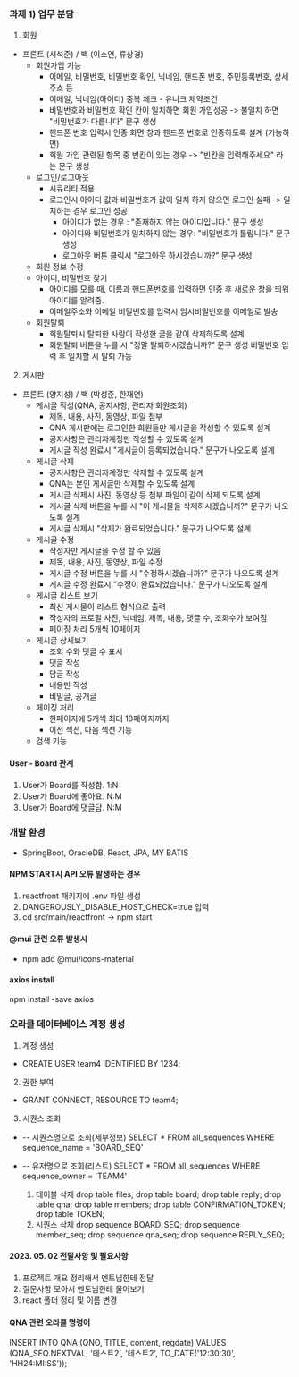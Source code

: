 ### 과제 1) 업무 분담
1. 회원
- 프론트 (서석준) / 백 (이소연, 류상경)
  - 회원가입 기능
    - 이메일, 비밀번호, 비밀번호 확인, 닉네임, 핸드폰 번호, 주민등록번호, 상세 주소 등
    - 이메일, 닉네임(아이디) 중복 체크 - 유니크 제약조건
    - 비밀번호와 비밀번호 확인 칸이 일치하면 회원 가입성공 -> 불일치 하면 "비밀번호가 다릅니다" 문구 생성
    - 핸드폰 번호 입력시 인증 화면 창과 핸드폰 번호로 인증하도록 설계 (가능하면)
    - 회원 가입 관련된 항목 중 빈칸이 있는 경우 -> "빈칸을 입력해주세요" 라는 문구 생성
  - 로그인/로그아웃
    - 시큐리티 적용
    - 로그인시 아이디 값과 비밀번호가 값이 일치 하지 않으면 로그인 실패 -> 일치하는 경우 로그인 성공
      - 아이디가 없는 경우 : "존재하지 않는 아이디입니다." 문구 생성
      - 아이디와 비밀번호가 일치하지 않는 경우: "비밀번호가 틀립니다." 문구 생성
      - 로그아웃 버튼 클릭시 "로그아웃 하시겠습니까?" 문구 생성
  - 회원 정보 수정
  - 아이디, 비밀번호 찾기
    - 아이디를 모를 때, 이름과 핸드폰번호를 입력하면 인증 후 새로운 창을 띄워 아이디를 알려줌. 
    - 이메일주소와 이메일 비밀번호를 입력시 임시비밀번호를 이메일로 발송 
  - 회원탈퇴
    - 회원탈퇴시 탈퇴한 사람이 작성한 글을 같이 삭제하도록 설계
    - 회원탈퇴 버튼을 누를 시 "정말 탈퇴하시겠습니까?" 문구 생성 비밀번호 입력 후 일치할 시 탈퇴 가능

2. 게시판
- 프론트 (양지성) / 백 (박성준, 한재연)
    - 게시글 작성(QNA, 공지사항, 관리자 회원조회)
      - 제목, 내용, 사진, 동영상, 파일 첨부
      - QNA 게시판에는 로그인한 회원들만 게시글을 작성할 수 있도록 설계
      - 공지사항은 관리자계정만 작성할 수 있도록 설계
      - 게시글 작성 완료시 "게시글이 등록되었습니다." 문구가 나오도록 설계
    - 게시글 삭제
      - 공지사항은 관리자계정만 삭제할 수 있도록 설계
      - QNA는 본인 게시글만 삭제할 수 있도록 설계
      - 게시글 삭제시 사진, 동영상 등 첨부 파일이 같이 삭제 되도록 설계
      - 게시글 삭제 버튼을 누를 시 "이 게시물을 삭제하시겠습니까?" 문구가 나오도록 설계
      - 게시글 삭제시 "삭제가 완료되었습니다." 문구가 나오도록 설계
    - 게시글 수정
      - 작성자만 게시글을 수정 할 수 있음
      - 제목, 내용, 사진, 동영상, 파일 수정
      - 게시글 수정 버튼을 누를 시 "수정하시겠습니까?" 문구가 나오도록 설계
      - 게시글 수정 완료시 "수정이 완료되었습니다." 문구가 나오도록 설계
    - 게시글 리스트 보기
      - 최신 게시물이 리스트 형식으로 출력
      - 작성자의 프로필 사진, 닉네임, 제목, 내용, 댓글 수, 조회수가 보여짐
      - 페이징 처리 5개씩 10페이지
    - 게시글 상세보기
      - 조회 수와 댓글 수 표시
      - 댓글 작성
      - 답글 작성
      - 내용만 작성
      - 비밀글, 공개글
    - 페이징 처리
      - 한페이지에 5개씩 최대 10페이지까지
      - 이전 섹션, 다음 섹션 기능
    - 검색 기능

#### User - Board 관계
  1. User가 Board를 작성함.  1:N
  2. User가 Board에 좋아요.  N:M
  3. User가 Board에 댓글담.  N:M

### 개발 환경
- SpringBoot, OracleDB, React, JPA, MY BATIS

#### NPM START시 API 오류 발생하는 경우
1. reactfront 패키지에 .env 파일 생성
2. DANGEROUSLY_DISABLE_HOST_CHECK=true 입력
3. cd src/main/reactfront -> npm start 

#### @mui 관련 오류 발생시 
- npm add @mui/icons-material
#### axios install
npm install -save axios

### 오라클 데이터베이스 계정 생성
1. 계정 생성  
- CREATE USER team4 IDENTIFIED BY 1234;
2. 권한 부여
- GRANT CONNECT, RESOURCE TO team4;
3. 시퀀스 조회
- -- 시퀀스명으로 조회(세부정보)
   SELECT * FROM all_sequences
   WHERE sequence_name = 'BOARD_SEQ'

- -- 유저명으로 조회(리스트)
SELECT * FROM all_sequences
WHERE sequence_owner = 'TEAM4'

  1. 테이블 삭제
     drop table files;
     drop table board;
     drop table reply;
     drop table qna;
     drop table members;
     drop table CONFIRMATION_TOKEN;
     drop table TOKEN;
  2. 시퀀스 삭제
     drop sequence BOARD_SEQ;
     drop sequence member_seq;
     drop sequence qna_seq;
     drop sequence REPLY_SEQ;

#### 2023. 05. 02 전달사항 및 필요사항
1. 프로젝트 개요 정리해서 멘토님한테 전달
2. 질문사항 모아서 멘토님한테 물어보기
3. react 폴더 정리 및 이름 변경

#### QNA 관련 오라클 명령어
INSERT INTO QNA (QNO, TITLE, content, regdate) VALUES (QNA_SEQ.NEXTVAL, '테스트2', '테스트2', TO_DATE('12:30:30', 'HH24:MI:SS'));

